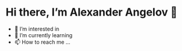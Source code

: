 # Hi there, I’m Alexander Angelov 👋

- 👀 I’m interested in 
- 🌱 I’m currently learning 
- 📫 How to reach me ...





<!---
A-Angelov048/A-Angelov048 is a ✨ special ✨ repository because its `README.md` (this file) appears on your GitHub profile.
You can click the Preview link to take a look at your changes.
--->
